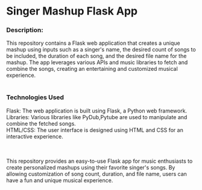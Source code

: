 #  Singer Mashup Flask App

<h3>Description:</h3>
This repository contains a Flask web application that creates a unique mashup using inputs such as a singer's name, the desired count of songs to be included, the duration of each song, and the desired file name for the mashup. The app leverages various APIs and music libraries to fetch and combine the songs, creating an entertaining and customized musical experience.
<br><br>


<h3>Technologies Used</h3>
Flask: The web application is built using Flask, a Python web framework.<br>
Libraries: Various libraries like PyDub,Pytube are used to manipulate and combine the fetched songs.<br>
HTML/CSS: The user interface is designed using HTML and CSS for an interactive experience.<br>

<br><br>
This repository provides an easy-to-use Flask app for music enthusiasts to create personalized mashups using their favorite singer's songs. By allowing customization of song count, duration, and file name, users can have a fun and unique musical experience.
